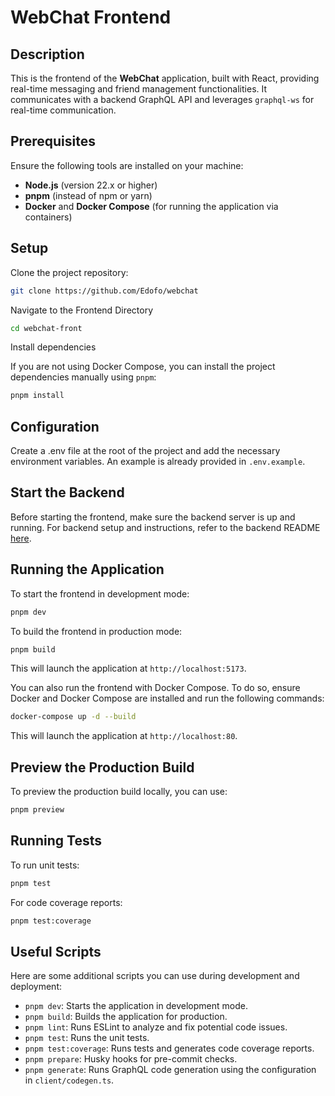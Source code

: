 # WebChat Frontend

## Description

This is the frontend of the **WebChat** application, built with React, providing real-time messaging and friend management functionalities. It communicates with a backend GraphQL API and leverages `graphql-ws` for real-time communication.

## Prerequisites

Ensure the following tools are installed on your machine:

- **Node.js** (version 22.x or higher)
- **pnpm** (instead of npm or yarn)
- **Docker** and **Docker Compose** (for running the application via containers)

## Setup

Clone the project repository:

```bash
git clone https://github.com/Edofo/webchat
```

Navigate to the Frontend Directory

```bash
cd webchat-front
```

Install dependencies

If you are not using Docker Compose, you can install the project dependencies manually using `pnpm`:

```bash
pnpm install
```

## Configuration

Create a .env file at the root of the project and add the necessary environment variables. 
An example is already provided in `.env.example`.

## Start the Backend

Before starting the frontend, make sure the backend server is up and running. For backend setup and instructions, refer to the backend README [here](../webchat-back/README.md).

## Running the Application

To start the frontend in development mode:

```bash
pnpm dev
```

To build the frontend in production mode:

```bash
pnpm build
```

This will launch the application at `http://localhost:5173`.

You can also run the frontend with Docker Compose. To do so, ensure Docker and Docker Compose are installed and run the following commands:

```bash
docker-compose up -d --build
```

This will launch the application at `http://localhost:80`.


## Preview the Production Build

To preview the production build locally, you can use:

```bash
pnpm preview
```

## Running Tests

To run unit tests:

```bash
pnpm test
```

For code coverage reports:

```bash
pnpm test:coverage
```

## Useful Scripts

Here are some additional scripts you can use during development and deployment:

- `pnpm dev`: Starts the application in development mode.
- `pnpm build`: Builds the application for production.
- `pnpm lint`: Runs ESLint to analyze and fix potential code issues.
- `pnpm test`: Runs the unit tests.
- `pnpm test:coverage`: Runs tests and generates code coverage reports.
- `pnpm prepare`: Husky hooks for pre-commit checks.
- `pnpm generate`: Runs GraphQL code generation using the configuration in `client/codegen.ts`.
